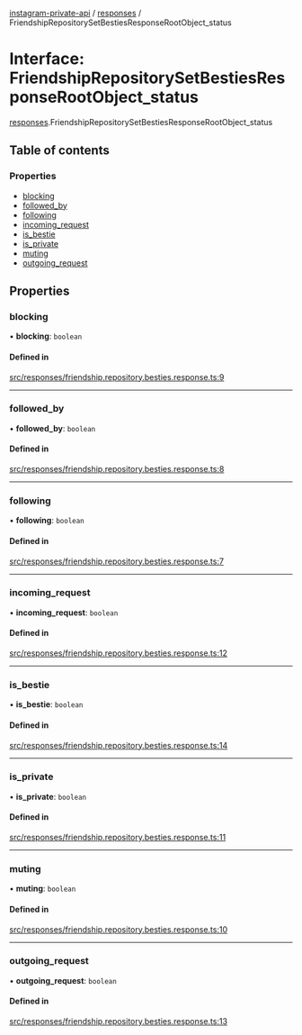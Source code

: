 [instagram-private-api](../../README.md) / [responses](../../modules/responses.md) / FriendshipRepositorySetBestiesResponseRootObject_status

# Interface: FriendshipRepositorySetBestiesResponseRootObject\_status

[responses](../../modules/responses.md).FriendshipRepositorySetBestiesResponseRootObject_status

## Table of contents

### Properties

- [blocking](FriendshipRepositorySetBestiesResponseRootObject_status.md#blocking)
- [followed\_by](FriendshipRepositorySetBestiesResponseRootObject_status.md#followed_by)
- [following](FriendshipRepositorySetBestiesResponseRootObject_status.md#following)
- [incoming\_request](FriendshipRepositorySetBestiesResponseRootObject_status.md#incoming_request)
- [is\_bestie](FriendshipRepositorySetBestiesResponseRootObject_status.md#is_bestie)
- [is\_private](FriendshipRepositorySetBestiesResponseRootObject_status.md#is_private)
- [muting](FriendshipRepositorySetBestiesResponseRootObject_status.md#muting)
- [outgoing\_request](FriendshipRepositorySetBestiesResponseRootObject_status.md#outgoing_request)

## Properties

### blocking

• **blocking**: `boolean`

#### Defined in

[src/responses/friendship.repository.besties.response.ts:9](https://github.com/Nerixyz/instagram-private-api/blob/b3351b9/src/responses/friendship.repository.besties.response.ts#L9)

___

### followed\_by

• **followed\_by**: `boolean`

#### Defined in

[src/responses/friendship.repository.besties.response.ts:8](https://github.com/Nerixyz/instagram-private-api/blob/b3351b9/src/responses/friendship.repository.besties.response.ts#L8)

___

### following

• **following**: `boolean`

#### Defined in

[src/responses/friendship.repository.besties.response.ts:7](https://github.com/Nerixyz/instagram-private-api/blob/b3351b9/src/responses/friendship.repository.besties.response.ts#L7)

___

### incoming\_request

• **incoming\_request**: `boolean`

#### Defined in

[src/responses/friendship.repository.besties.response.ts:12](https://github.com/Nerixyz/instagram-private-api/blob/b3351b9/src/responses/friendship.repository.besties.response.ts#L12)

___

### is\_bestie

• **is\_bestie**: `boolean`

#### Defined in

[src/responses/friendship.repository.besties.response.ts:14](https://github.com/Nerixyz/instagram-private-api/blob/b3351b9/src/responses/friendship.repository.besties.response.ts#L14)

___

### is\_private

• **is\_private**: `boolean`

#### Defined in

[src/responses/friendship.repository.besties.response.ts:11](https://github.com/Nerixyz/instagram-private-api/blob/b3351b9/src/responses/friendship.repository.besties.response.ts#L11)

___

### muting

• **muting**: `boolean`

#### Defined in

[src/responses/friendship.repository.besties.response.ts:10](https://github.com/Nerixyz/instagram-private-api/blob/b3351b9/src/responses/friendship.repository.besties.response.ts#L10)

___

### outgoing\_request

• **outgoing\_request**: `boolean`

#### Defined in

[src/responses/friendship.repository.besties.response.ts:13](https://github.com/Nerixyz/instagram-private-api/blob/b3351b9/src/responses/friendship.repository.besties.response.ts#L13)
